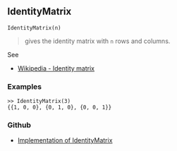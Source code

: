 ## IdentityMatrix

```
IdentityMatrix(n)
```

> gives the identity matrix with `n` rows and columns.

See
* [Wikipedia - Identity matrix](https://en.wikipedia.org/wiki/Identity_matrix)

### Examples

```
>> IdentityMatrix(3)
{{1, 0, 0}, {0, 1, 0}, {0, 0, 1}}
```

### Github

* [Implementation of IdentityMatrix](https://github.com/axkr/symja_android_library/blob/master/symja_android_library/matheclipse-core/src/main/java/org/matheclipse/core/builtin/LinearAlgebra.java#L1876) 
